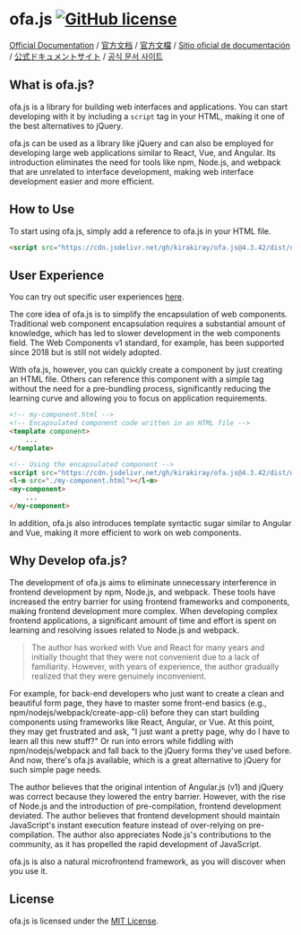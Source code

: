 # ofa.js [![GitHub license](https://img.shields.io/badge/license-MIT-blue.svg)](https://github.com/kirakiray/ofa.js/blob/main/LICENSE)

[Official Documentation](https://ofajs.com/en/index.html) / [官方文档](https://ofajs.com/cn/index.html) / [官方文檔](https://ofajs.com/t-cn/index.html) / [Sitio oficial de documentación](https://ofajs.com/es/index.html) / [公式ドキュメントサイト](https://ofajs.com/ja/index.html) / [공식 문서 사이트](https://ofajs.com/ko/index.html)

## What is ofa.js?

ofa.js is a library for building web interfaces and applications. You can start developing with it by including a `script` tag in your HTML, making it one of the best alternatives to jQuery.

ofa.js can be used as a library like jQuery and can also be employed for developing large web applications similar to React, Vue, and Angular. Its introduction eliminates the need for tools like npm, Node.js, and webpack that are unrelated to interface development, making web interface development easier and more efficient.

## How to Use

To start using ofa.js, simply add a reference to ofa.js in your HTML file.

```html
<script src="https://cdn.jsdelivr.net/gh/kirakiray/ofa.js@4.3.42/dist/ofa.min.js"></script>
```

## User Experience

You can try out specific user experiences [here](https://ofajs.com/en/cases/index.html).

The core idea of ofa.js is to simplify the encapsulation of web components. Traditional web component encapsulation requires a substantial amount of knowledge, which has led to slower development in the web components field. The Web Components v1 standard, for example, has been supported since 2018 but is still not widely adopted.

With ofa.js, however, you can quickly create a component by just creating an HTML file. Others can reference this component with a simple tag without the need for a pre-bundling process, significantly reducing the learning curve and allowing you to focus on application requirements.

```html
<!-- my-component.html -->
<!-- Encapsulated component code written in an HTML file -->
<template component>
    ...
</template>
```

```html
<!-- Using the encapsulated component -->
<script src="https://cdn.jsdelivr.net/gh/kirakiray/ofa.js@4.3.42/dist/ofa.min.js"></script>
<l-m src="./my-component.html"></l-m>
<my-component>
    ...
</my-component>
```

In addition, ofa.js also introduces template syntactic sugar similar to Angular and Vue, making it more efficient to work on web components.

## Why Develop ofa.js?

The development of ofa.js aims to eliminate unnecessary interference in frontend development by npm, Node.js, and webpack. These tools have increased the entry barrier for using frontend frameworks and components, making frontend development more complex. When developing complex frontend applications, a significant amount of time and effort is spent on learning and resolving issues related to Node.js and webpack.

> The author has worked with Vue and React for many years and initially thought that they were not convenient due to a lack of familiarity. However, with years of experience, the author gradually realized that they were genuinely inconvenient.

For example, for back-end developers who just want to create a clean and beautiful form page, they have to master some front-end basics (e.g., npm/nodejs/webpack/create-app-cli) before they can start building components using frameworks like React, Angular, or Vue. At this point, they may get frustrated and ask, "I just want a pretty page, why do I have to learn all this new stuff?" Or run into errors while fiddling with npm/nodejs/webpack and fall back to the jQuery forms they've used before. And now, there's ofa.js available, which is a great alternative to jQuery for such simple page needs.

The author believes that the original intention of Angular.js (v1) and jQuery was correct because they lowered the entry barrier. However, with the rise of Node.js and the introduction of pre-compilation, frontend development deviated. The author believes that frontend development should maintain JavaScript's instant execution feature instead of over-relying on pre-compilation. The author also appreciates Node.js's contributions to the community, as it has propelled the rapid development of JavaScript.

ofa.js is also a natural microfrontend framework, as you will discover when you use it.

## License

ofa.js is licensed under the [MIT License](https://github.com/kirakiray/ofa.js/blob/main/LICENSE).